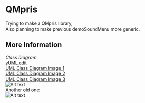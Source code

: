 QMpris
======
Trying to make a QMpris library,  
Also planning to make previous demoSoundMenu more generic.  
## More Information ##
*Class Diagram*  
[yUML edit](http://yuml.me/edit/601027e8)  
[UML Class Diagram Image 1](http://yuml.me/diagram/scruffy/class/38417e4e.png)  
[UML Class Diagram Image 2](http://yuml.me/diagram/scruffy/class/c0bac42ce.png)  
[UML Class Diagram Image 3](http://yuml.me/diagram/scruffy/class/601027e8.png)  
![Alt text](http://yuml.me/diagram/scruffy/class/601027e8.png "Class Diagram")  
Another old one:  
![Alt text](http://yuml.me/diagram/scruffy/class/c0bac42c.png "Class Diagram")  
